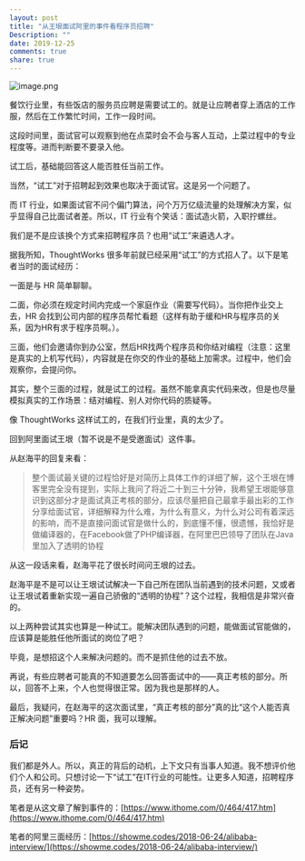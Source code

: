 ```yaml
---
layout: post
title: "从王垠面试阿里的事件看程序员招聘"
Description: ""
date: 2019-12-25
comments: true
share: true
---
```


![image.png](/assets/images/292372-fa34b7044dfbb1bc.png)

餐饮行业里，有些饭店的服务员应聘是需要试工的。就是让应聘者穿上酒店的工作服，然后在工作繁忙时间，工作一段时间。

这段时间里，面试官可以观察到他在点菜时会不会与客人互动，上菜过程中的专业程度等。进而判断要不要录入他。

试工后，基础能回答这人能否胜任当前工作。

当然，“试工”对于招聘起到效果也取决于面试官。这是另一个问题了。

而 IT 行业，如果面试官不问个偏门算法，问个万万亿级流量的处理解决方案，似乎显得自己比面试者差。所以，IT 行业有个笑话：面试造火箭，入职拧螺丝。

我们是不是应该换个方式来招聘程序员？也用“试工”来遴选人才。

据我所知，ThoughtWorks 很多年前就已经采用“试工”的方式招人了。以下是笔者当时的面试经历：

一面是与 HR 简单聊聊。

二面，你必须在规定时间内完成一个家庭作业（需要写代码）。当你把作业交上去，HR 会找到公司内部的程序员帮忙看题（这样有助于缓和HR与程序员的关系，因为HR有求于程序员啊。）。

三面，他们会邀请你到办公室，然后HR找两个程序员和你结对编程（注意：这里是真实的上机写代码），内容就是在你交的作业的基础上加需求。过程中，他们会观察你，会提问你。

其实，整个三面的过程，就是试工的过程。虽然不能拿真实代码来改，但是也尽量模拟真实的工作场景：结对编程、别人对你代码的质疑等。

像 ThoughtWorks 这样试工的，在我们行业里，真的太少了。

回到阿里面试王垠（暂不说是不是受邀面试）这件事。

从赵海平的回复来看：

> 整个面试最关键的过程恰好是对简历上具体工作的详细了解，这个王垠在博客里完全没有提到，实际上我问了将近二十到三十分钟，我希望王垠能够意识到这部分才是面试真正考核的部分，应该尽量把自己最拿手最出彩的工作分享给面试官，详细解释为什么难，为什么有意义，为什么对公司有着深远的影响，而不是直接问面试官是做什么的，到底懂不懂，很遗憾，我恰好是做编译器的，在Facebook做了PHP编译器，在阿里巴巴领导了团队在Java里加入了透明的协程

从这一段话来看，赵海平花了很长时间问王垠的过去。

赵海平是不是可以让王垠试试解决一下自己所在团队当前遇到的技术问题，又或者让王垠试着重新实现一遍自己骄傲的“透明的协程”？这个过程，我相信是非常兴奋的。

以上两种尝试其实也算是一种试工。能解决团队遇到的问题，能做面试官能做的，应该算是能胜任他所面试的岗位了吧？

毕竟，是想招这个人来解决问题的。而不是抓住他的过去不放。

再说，有些应聘者可能真的不知道要怎么回答面试中的——真正考核的部分。所以，回答不上来，个人也觉得很正常。因为我也是那样的人。

最后，我疑问，在赵海平的这次面试里，“真正考核的部分”真的比“这个人能否真正解决问题”重要吗？HR 面，我可以理解。

### 后记
我们都是外人。所以，真正的背后的动机，上下文只有当事人知道。我不想评价他们个人和公司。只想讨论一下“试工”在IT行业的可能性。让更多人知道，招聘程序员，还有另一种姿势。


笔者是从这文章了解到事件的：[https://www.ithome.com/0/464/417.htm](https://www.ithome.com/0/464/417.htm)

笔者的阿里三面经历：[https://showme.codes/2018-06-24/alibaba-interview/](https://showme.codes/2018-06-24/alibaba-interview/)
